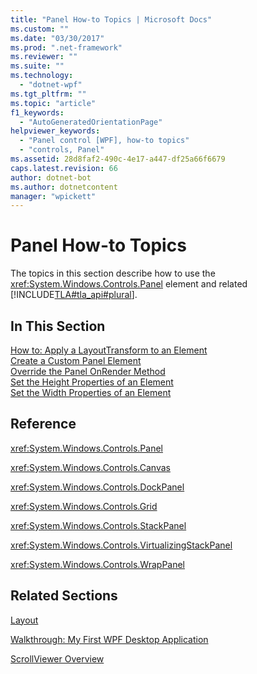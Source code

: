 ```yaml
---
title: "Panel How-to Topics | Microsoft Docs"
ms.custom: ""
ms.date: "03/30/2017"
ms.prod: ".net-framework"
ms.reviewer: ""
ms.suite: ""
ms.technology: 
  - "dotnet-wpf"
ms.tgt_pltfrm: ""
ms.topic: "article"
f1_keywords: 
  - "AutoGeneratedOrientationPage"
helpviewer_keywords: 
  - "Panel control [WPF], how-to topics"
  - "controls, Panel"
ms.assetid: 28d8faf2-490c-4e17-a447-df25a66f6679
caps.latest.revision: 66
author: dotnet-bot
ms.author: dotnetcontent
manager: "wpickett"
---
```

# Panel How-to Topics
The topics in this section describe how to use the <xref:System.Windows.Controls.Panel> element and related [!INCLUDE[TLA#tla_api#plural](../../../../includes/tlasharptla-apisharpplural-md.md)].  
  
## In This Section  
 [How to: Apply a LayoutTransform to an Element](http://msdn.microsoft.com/en-us/8221db67-d99f-4783-b65e-a6c5a52c03ab)  
 [Create a Custom Panel Element](../../../../docs/framework/wpf/controls/how-to-create-a-custom-panel-element.md)  
 [Override the Panel OnRender Method](../../../../docs/framework/wpf/controls/how-to-override-the-panel-onrender-method.md)  
 [Set the Height Properties of an Element](../../../../docs/framework/wpf/controls/how-to-set-the-height-properties-of-an-element.md)  
 [Set the Width Properties of an Element](../../../../docs/framework/wpf/controls/how-to-set-the-width-properties-of-an-element.md)  
  
## Reference  
 <xref:System.Windows.Controls.Panel>  
  
 <xref:System.Windows.Controls.Canvas>  
  
 <xref:System.Windows.Controls.DockPanel>  
  
 <xref:System.Windows.Controls.Grid>  
  
 <xref:System.Windows.Controls.StackPanel>  
  
 <xref:System.Windows.Controls.VirtualizingStackPanel>  
  
 <xref:System.Windows.Controls.WrapPanel>  
  
## Related Sections  
 [Layout](../../../../docs/framework/wpf/advanced/layout.md)  
  
 [Walkthrough: My First WPF Desktop Application](../../../../docs/framework/wpf/getting-started/walkthrough-my-first-wpf-desktop-application.md)  
  
 [ScrollViewer Overview](../../../../docs/framework/wpf/controls/scrollviewer-overview.md)